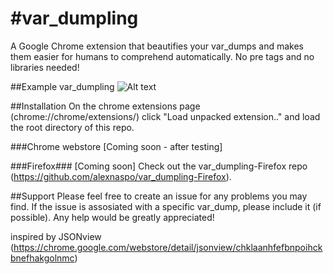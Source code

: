 #var_dumpling
===================

A Google Chrome extension that beautifies your var_dumps and makes 
them easier for humans to comprehend automatically. No pre tags and no libraries needed!

##Example var_dumpling
![Alt text](https://raw.github.com/alexnaspo/var_dumpling-chrome/master/images/example.jpg)

##Installation
On the chrome extensions page (chrome://chrome/extensions/) click "Load unpacked extension.." and load the root directory of this repo.

###Chrome webstore
[Coming soon - after testing]

###Firefox###
[Coming soon] 
Check out the var_dumpling-Firefox repo (https://github.com/alexnaspo/var_dumpling-Firefox).

##Support
Please feel free to create an issue for any problems you may find. If the issue
is assosiated with a specific var_dump, please include it (if possible). Any help 
would be greatly appreciated!

inspired by JSONview (https://chrome.google.com/webstore/detail/jsonview/chklaanhfefbnpoihckbnefhakgolnmc)